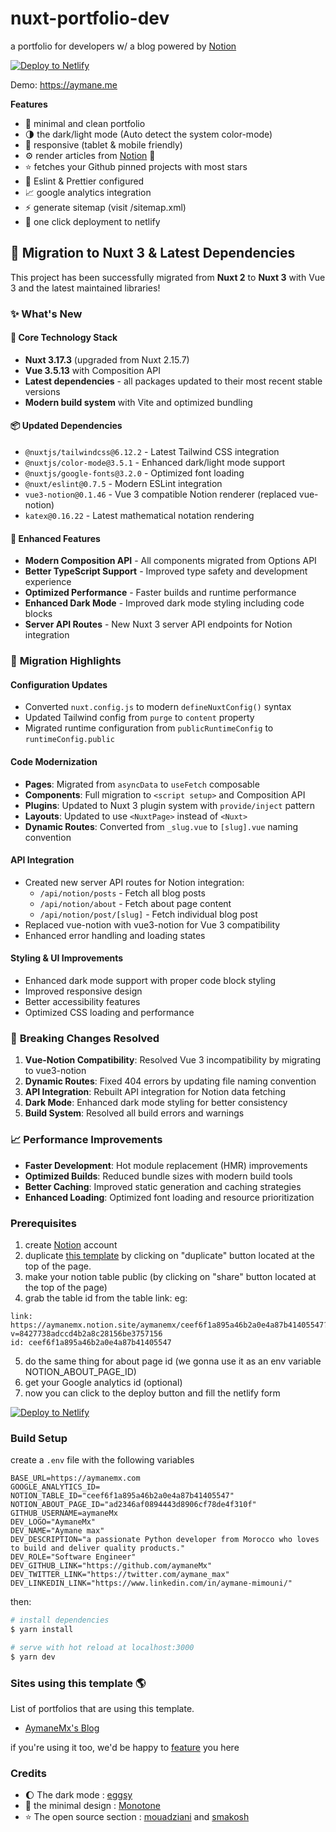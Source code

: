 # nuxt-portfolio-dev

a portfolio for developers w/ a blog powered by [Notion](https://www.notion.so/)

[![Deploy to Netlify](https://www.netlify.com/img/deploy/button.svg)](https://app.netlify.com/start/deploy?repository=https://github.com/aymaneMx/nuxt-portfolio-dev)

Demo: https://aymane.me

**Features**

- :smiling_face_with_three_hearts: minimal and clean portfolio
- :last_quarter_moon: the dark/light mode (Auto detect the system color-mode)
- :iphone: responsive (tablet & mobile friendly)
- :gear: render articles from [Notion](https://www.notion.so/) :rocket:
- :star: fetches your Github pinned projects with most stars
- :dizzy: Eslint & Prettier configured
- :chart_with_upwards_trend: google analytics integration
- :zap: generate sitemap (visit /sitemap.xml)
- :rocket: one click deployment to netlify

## 🚀 Migration to Nuxt 3 & Latest Dependencies

This project has been successfully migrated from **Nuxt 2** to **Nuxt 3** with Vue 3 and the latest maintained libraries!

### ✨ What's New

#### 🔧 **Core Technology Stack**

- **Nuxt 3.17.3** (upgraded from Nuxt 2.15.7)
- **Vue 3.5.13** with Composition API
- **Latest dependencies** - all packages updated to their most recent stable versions
- **Modern build system** with Vite and optimized bundling

#### 📦 **Updated Dependencies**

- `@nuxtjs/tailwindcss@6.12.2` - Latest Tailwind CSS integration
- `@nuxtjs/color-mode@3.5.1` - Enhanced dark/light mode support
- `@nuxtjs/google-fonts@3.2.0` - Optimized font loading
- `@nuxt/eslint@0.7.5` - Modern ESLint integration
- `vue3-notion@0.1.46` - Vue 3 compatible Notion renderer (replaced vue-notion)
- `katex@0.16.22` - Latest mathematical notation rendering

#### 🎨 **Enhanced Features**

- **Modern Composition API** - All components migrated from Options API
- **Better TypeScript Support** - Improved type safety and development experience
- **Optimized Performance** - Faster builds and runtime performance
- **Enhanced Dark Mode** - Improved dark mode styling including code blocks
- **Server API Routes** - New Nuxt 3 server API endpoints for Notion integration

### 🔄 **Migration Highlights**

#### **Configuration Updates**

- Converted `nuxt.config.js` to modern `defineNuxtConfig()` syntax
- Updated Tailwind config from `purge` to `content` property
- Migrated runtime configuration from `publicRuntimeConfig` to `runtimeConfig.public`

#### **Code Modernization**

- **Pages**: Migrated from `asyncData` to `useFetch` composable
- **Components**: Full migration to `<script setup>` and Composition API
- **Plugins**: Updated to Nuxt 3 plugin system with `provide/inject` pattern
- **Layouts**: Updated to use `<NuxtPage>` instead of `<Nuxt>`
- **Dynamic Routes**: Converted from `_slug.vue` to `[slug].vue` naming convention

#### **API Integration**

- Created new server API routes for Notion integration:
  - `/api/notion/posts` - Fetch all blog posts
  - `/api/notion/about` - Fetch about page content
  - `/api/notion/post/[slug]` - Fetch individual blog post
- Replaced vue-notion with vue3-notion for Vue 3 compatibility
- Enhanced error handling and loading states

#### **Styling & UI Improvements**

- Enhanced dark mode support with proper code block styling
- Improved responsive design
- Better accessibility features
- Optimized CSS loading and performance

### 🎯 **Breaking Changes Resolved**

1. **Vue-Notion Compatibility**: Resolved Vue 3 incompatibility by migrating to vue3-notion
2. **Dynamic Routes**: Fixed 404 errors by updating file naming convention
3. **API Integration**: Rebuilt API integration for Notion data fetching
4. **Dark Mode**: Enhanced dark mode styling for better consistency
5. **Build System**: Resolved all build errors and warnings

### 📈 **Performance Improvements**

- **Faster Development**: Hot module replacement (HMR) improvements
- **Optimized Builds**: Reduced bundle sizes with modern build tools
- **Better Caching**: Improved static generation and caching strategies
- **Enhanced Loading**: Optimized font loading and resource prioritization

### Prerequisites

1. create [Notion](https://www.notion.so/) account
2. duplicate [this template](https://aymanemx.notion.site/aymanemx/ceef6f1a895a46b2a0e4a87b41405547?v=8427738adccd4b2a8c28156be3757156) by clicking on "duplicate" button located at the top of the page.
3. make your notion table public (by clicking on "share" button located at the top of the page)
4. grab the table id from the table link:
   eg:

```
link: https://aymanemx.notion.site/aymanemx/ceef6f1a895a46b2a0e4a87b41405547?v=8427738adccd4b2a8c28156be3757156
id: ceef6f1a895a46b2a0e4a87b41405547
```

5. do the same thing for about page id (we gonna use it as an env variable NOTION_ABOUT_PAGE_ID)
6. get your Google analytics id (optional)
7. now you can click to the deploy button and fill the netlify form

[![Deploy to Netlify](https://www.netlify.com/img/deploy/button.svg)](https://app.netlify.com/start/deploy?repository=https://github.com/aymaneMx/nuxt-portfolio-dev)

### Build Setup

create a `.env` file with the following variables

```
BASE_URL=https://aymanemx.com
GOOGLE_ANALYTICS_ID=
NOTION_TABLE_ID="ceef6f1a895a46b2a0e4a87b41405547"
NOTION_ABOUT_PAGE_ID="ad2346af0894443d8906cf78de4f310f"
GITHUB_USERNAME=aymaneMx
DEV_LOGO="AymaneMx"
DEV_NAME="Aymane max"
DEV_DESCRIPTION="a passionate Python developer from Morocco who loves to build and deliver quality products."
DEV_ROLE="Software Engineer"
DEV_GITHUB_LINK="https://github.com/aymaneMx"
DEV_TWITTER_LINK="https://twitter.com/aymane_max"
DEV_LINKEDIN_LINK="https://www.linkedin.com/in/aymane-mimouni/"
```

then:

```bash
# install dependencies
$ yarn install

# serve with hot reload at localhost:3000
$ yarn dev
```

### Sites using this template 🌎

List of portfolios that are using this template.

- [AymaneMx's Blog](https://aymane.me)

if you're using it too, we'd be happy to [feature](https://github.com/aymaneMx/nuxt-portfolio-dev/issues/26) you here

### Credits

- :moon: The dark mode : [eggsy](https://github.com/eggsy/website)
- :art: the minimal design : [Monotone](https://github.com/dev-ggaurav/Monotone)
- :star: The open source section : [mouadziani](https://github.com/MouadZIANI/mouadziani.com) and [smakosh](https://github.com/smakosh/smakosh.com)
